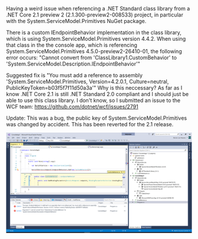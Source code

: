 Having a weird issue when referencing a .NET Standard class library from a .NET Core 2.1 preview 2 (2.1.300-preview2-008533) project, in particular with the System.ServiceModel.Primitives NuGet package.

There is a custom IEndpointBehavior implementation in the class library, which is using System.ServiceModel.Primitives version 4.4.2.
When using that class in the the console app, which is referencing System.ServiceModel.Primitives 4.5.0-preview2-26410-01, the following error occurs:
"Cannot convert from 'ClassLibrary1.CustomBehavior' to 'System.ServiceModel.Description.IEndpointBehavior'"

Suggested fix is "You must add a reference to assembly 'System.ServiceModel.Primitives, Version=4.2.0.1, Culture=neutral, PublicKeyToken=b03f5f7f11d50a3a'"
Why is this neccessary? As far as I know .NET Core 2.1 is still .NET Standard 2.0 compliant and I should just be able to use this class library. I don't know, so I submitted an issue to the WCF team: https://github.com/dotnet/wcf/issues/2791

Update: This was a bug, the public key of System.ServiceModel.Primitives was changed by accident. This has been reverted for the 2.1 release.

![Screenshot of the issue](https://github.com/rvanmaanen/dotnetcore21issue/blob/master/ConsoleApp1/Screenshot.png "Screenshot")
